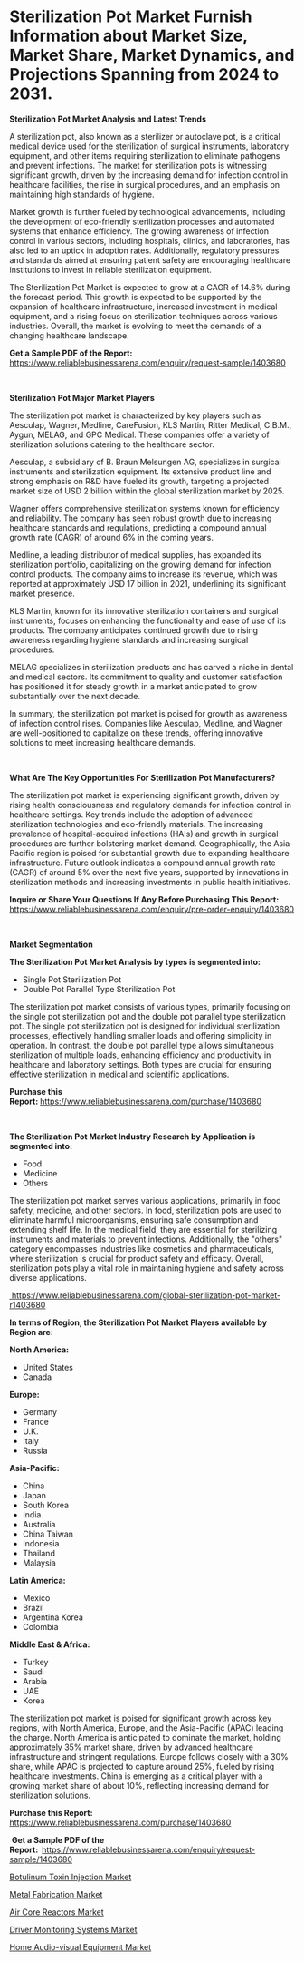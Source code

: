 <p><h1>Sterilization Pot Market Furnish Information about Market Size, Market Share, Market Dynamics, and Projections Spanning from 2024 to 2031.</h1></p><p><strong>Sterilization Pot Market Analysis and Latest Trends</strong></p>
<p><p>A sterilization pot, also known as a sterilizer or autoclave pot, is a critical medical device used for the sterilization of surgical instruments, laboratory equipment, and other items requiring sterilization to eliminate pathogens and prevent infections. The market for sterilization pots is witnessing significant growth, driven by the increasing demand for infection control in healthcare facilities, the rise in surgical procedures, and an emphasis on maintaining high standards of hygiene.</p><p>Market growth is further fueled by technological advancements, including the development of eco-friendly sterilization processes and automated systems that enhance efficiency. The growing awareness of infection control in various sectors, including hospitals, clinics, and laboratories, has also led to an uptick in adoption rates. Additionally, regulatory pressures and standards aimed at ensuring patient safety are encouraging healthcare institutions to invest in reliable sterilization equipment.</p><p>The Sterilization Pot Market is expected to grow at a CAGR of 14.6% during the forecast period. This growth is expected to be supported by the expansion of healthcare infrastructure, increased investment in medical equipment, and a rising focus on sterilization techniques across various industries. Overall, the market is evolving to meet the demands of a changing healthcare landscape.</p></p>
<p><strong>Get a Sample PDF of the Report:&nbsp;</strong> <a href="https://www.reliablebusinessarena.com/enquiry/request-sample/1403680?utm_campaign=1347&utm_medium=2&utm_source=Github&utm_content=ia&utm_term=23102024&utm_id=sterilization-pot">https://www.reliablebusinessarena.com/enquiry/request-sample/1403680</a></p>
<p>&nbsp;</p>
<p><strong>Sterilization Pot Major Market Players</strong></p>
<p><p>The sterilization pot market is characterized by key players such as Aesculap, Wagner, Medline, CareFusion, KLS Martin, Ritter Medical, C.B.M., Aygun, MELAG, and GPC Medical. These companies offer a variety of sterilization solutions catering to the healthcare sector.</p><p>Aesculap, a subsidiary of B. Braun Melsungen AG, specializes in surgical instruments and sterilization equipment. Its extensive product line and strong emphasis on R&D have fueled its growth, targeting a projected market size of USD 2 billion within the global sterilization market by 2025. </p><p>Wagner offers comprehensive sterilization systems known for efficiency and reliability. The company has seen robust growth due to increasing healthcare standards and regulations, predicting a compound annual growth rate (CAGR) of around 6% in the coming years.</p><p>Medline, a leading distributor of medical supplies, has expanded its sterilization portfolio, capitalizing on the growing demand for infection control products. The company aims to increase its revenue, which was reported at approximately USD 17 billion in 2021, underlining its significant market presence.</p><p>KLS Martin, known for its innovative sterilization containers and surgical instruments, focuses on enhancing the functionality and ease of use of its products. The company anticipates continued growth due to rising awareness regarding hygiene standards and increasing surgical procedures.</p><p>MELAG specializes in sterilization products and has carved a niche in dental and medical sectors. Its commitment to quality and customer satisfaction has positioned it for steady growth in a market anticipated to grow substantially over the next decade.</p><p>In summary, the sterilization pot market is poised for growth as awareness of infection control rises. Companies like Aesculap, Medline, and Wagner are well-positioned to capitalize on these trends, offering innovative solutions to meet increasing healthcare demands.</p></p>
<p>&nbsp;</p>
<p><strong>What Are The Key Opportunities For Sterilization Pot Manufacturers?</strong></p>
<p><p>The sterilization pot market is experiencing significant growth, driven by rising health consciousness and regulatory demands for infection control in healthcare settings. Key trends include the adoption of advanced sterilization technologies and eco-friendly materials. The increasing prevalence of hospital-acquired infections (HAIs) and growth in surgical procedures are further bolstering market demand. Geographically, the Asia-Pacific region is poised for substantial growth due to expanding healthcare infrastructure. Future outlook indicates a compound annual growth rate (CAGR) of around 5% over the next five years, supported by innovations in sterilization methods and increasing investments in public health initiatives.</p></p>
<p><strong>Inquire or Share Your Questions If Any Before Purchasing This Report:</strong> <a href="https://www.reliablebusinessarena.com/enquiry/pre-order-enquiry/1403680?utm_campaign=1347&utm_medium=2&utm_source=Github&utm_content=ia&utm_term=23102024&utm_id=sterilization-pot">https://www.reliablebusinessarena.com/enquiry/pre-order-enquiry/1403680</a></p>
<p>&nbsp;</p>
<p><strong>Market Segmentation</strong></p>
<p><strong>The Sterilization Pot Market Analysis by types is segmented into:</strong></p>
<p><ul><li>Single Pot Sterilization Pot</li><li>Double Pot Parallel Type Sterilization Pot</li></ul></p>
<p><p>The sterilization pot market consists of various types, primarily focusing on the single pot sterilization pot and the double pot parallel type sterilization pot. The single pot sterilization pot is designed for individual sterilization processes, effectively handling smaller loads and offering simplicity in operation. In contrast, the double pot parallel type allows simultaneous sterilization of multiple loads, enhancing efficiency and productivity in healthcare and laboratory settings. Both types are crucial for ensuring effective sterilization in medical and scientific applications.</p></p>
<p><strong>Purchase this Report:&nbsp;</strong><a href="https://www.reliablebusinessarena.com/purchase/1403680?utm_campaign=1347&utm_medium=2&utm_source=Github&utm_content=ia&utm_term=23102024&utm_id=sterilization-pot">https://www.reliablebusinessarena.com/purchase/1403680</a></p>
<p>&nbsp;</p>
<p><strong>The Sterilization Pot Market Industry Research by Application is segmented into:</strong></p>
<p><ul><li>Food</li><li>Medicine</li><li>Others</li></ul></p>
<p><p>The sterilization pot market serves various applications, primarily in food safety, medicine, and other sectors. In food, sterilization pots are used to eliminate harmful microorganisms, ensuring safe consumption and extending shelf life. In the medical field, they are essential for sterilizing instruments and materials to prevent infections. Additionally, the "others" category encompasses industries like cosmetics and pharmaceuticals, where sterilization is crucial for product safety and efficacy. Overall, sterilization pots play a vital role in maintaining hygiene and safety across diverse applications.</p></p>
<p><a href="https://www.reliablebusinessarena.com/global-sterilization-pot-market-r1403680?utm_campaign=1347&utm_medium=2&utm_source=Github&utm_content=ia&utm_term=23102024&utm_id=sterilization-pot">&nbsp;https://www.reliablebusinessarena.com/global-sterilization-pot-market-r1403680</a></p>
<p><strong>In terms of Region, the Sterilization Pot Market Players available by Region are:</strong></p>
<p>
    <p> <strong> North America: </strong>
        <ul>
            <li>United States</li>
            <li>Canada</li>
        </ul>
        </p> 
    <p> <strong> Europe: </strong>
        <ul>
            <li>Germany</li>
            <li>France</li>
            <li>U.K.</li>
            <li>Italy</li>
            <li>Russia</li>
        </ul>
        </p> 
    <p> <strong> Asia-Pacific: </strong>
        <ul>
            <li>China</li>
            <li>Japan</li>
            <li>South Korea</li>
            <li>India</li>
            <li>Australia</li>
            <li>China Taiwan</li>
            <li>Indonesia</li>
            <li>Thailand</li>
            <li>Malaysia</li>
        </ul>
        </p> 
    <p> <strong> Latin America: </strong>
        <ul>
            <li>Mexico</li>
            <li>Brazil</li>
            <li>Argentina Korea</li>
            <li>Colombia</li>
        </ul>
        </p> 
    <p> <strong> Middle East & Africa: </strong>
        <ul>
            <li>Turkey</li>
            <li>Saudi</li>
            <li>Arabia</li>
            <li>UAE</li>
            <li>Korea</li>
        </ul>
    </p>
    </p>
<p><p>The sterilization pot market is poised for significant growth across key regions, with North America, Europe, and the Asia-Pacific (APAC) leading the charge. North America is anticipated to dominate the market, holding approximately 35% market share, driven by advanced healthcare infrastructure and stringent regulations. Europe follows closely with a 30% share, while APAC is projected to capture around 25%, fueled by rising healthcare investments. China is emerging as a critical player with a growing market share of about 10%, reflecting increasing demand for sterilization solutions.</p></p>
<p><strong>Purchase this Report: </strong><a href="https://www.reliablebusinessarena.com/purchase/1403680?utm_campaign=1347&utm_medium=2&utm_source=Github&utm_content=ia&utm_term=23102024&utm_id=sterilization-pot">https://www.reliablebusinessarena.com/purchase/1403680</a></p>
<p>&nbsp;<strong>Get a Sample PDF of the Report:&nbsp;&nbsp;</strong><a href="https://www.reliablebusinessarena.com/enquiry/request-sample/1403680?utm_campaign=1347&utm_medium=2&utm_source=Github&utm_content=ia&utm_term=23102024&utm_id=sterilization-pot">https://www.reliablebusinessarena.com/enquiry/request-sample/1403680</a></p>
<p><strong></strong></p>
<p><p><a href="https://www.linkedin.com/pulse/global-botulinum-toxin-injection-market-landscape-future-trends-vh8lf?utm_campaign=1347&utm_medium=2&utm_source=Github&utm_content=ia&utm_term=23102024&utm_id=sterilization-pot">Botulinum Toxin Injection Market</a></p><p><a href="https://www.linkedin.com/pulse/metal-fabrication-industry-analysis-report-market-size-share-competitive-3zutf?utm_campaign=1347&utm_medium=2&utm_source=Github&utm_content=ia&utm_term=23102024&utm_id=sterilization-pot">Metal Fabrication Market</a></p><p><a href="https://www.linkedin.com/pulse/air-core-reactors-market-share-size-trends-industry-analysis-ebthf?utm_campaign=1347&utm_medium=2&utm_source=Github&utm_content=ia&utm_term=23102024&utm_id=sterilization-pot">Air Core Reactors Market</a></p><p><a href="https://github.com/lilyet2b1/Market-Research-Report-List-1/blob/main/driver-monitoring-systems-market.md?utm_campaign=1347&utm_medium=2&utm_source=Github&utm_content=ia&utm_term=23102024&utm_id=sterilization-pot">Driver Monitoring Systems Market</a></p><p><a href="https://github.com/AKSHATREPORTPRIME/Market-Research-Report-List-6/blob/main/home-audio-visual-equipment-market.md?utm_campaign=1347&utm_medium=2&utm_source=Github&utm_content=ia&utm_term=23102024&utm_id=sterilization-pot">Home Audio-visual Equipment Market</a></p></p>
